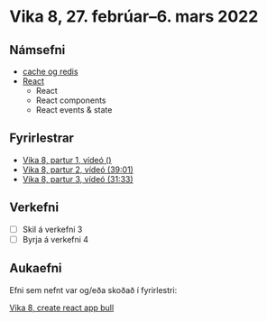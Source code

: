 # Vika 8, 27. febrúar–6. mars 2022

## Námsefni

* [cache og redis](../namsefni/14.cache-redis/readme.md)
* [React](../namsefni/15.react/readme.md)
  * React
  * React components
  * React events & state

## Fyrirlestrar

* [Vika 8, partur 1, vídeó ()](https://youtu.be/la5S_tjf7cE)
* [Vika 8, partur 2, vídeó (39:01)](https://youtu.be/CD_IiHIEo00)
* [Vika 8, partur 3, vídeó (31:33)](https://youtu.be/mIHoOR39wpE)

## Verkefni

* [ ] Skil á verkefni 3
* [ ] Byrja á verkefni 4

## Aukaefni

Efni sem nefnt var og/eða skoðað í fyrirlestri:

[Vika 8, create react app bull](https://github.com/vefforritun/vef2-2022-vika8)

